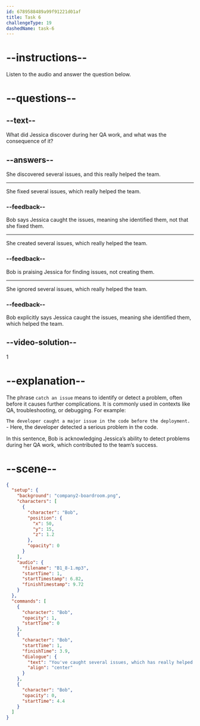 ```yaml
---
id: 6789588489a99f91221d01af
title: Task 6
challengeType: 19
dashedName: task-6
---
```


<!-- (Audio) Bob: You've caught several issues, which has really helped the team. -->

# --instructions--

Listen to the audio and answer the question below.

# --questions--

## --text--

What did Jessica discover during her QA work, and what was the consequence of it?

## --answers--

She discovered several issues, and this really helped the team.

---

She fixed several issues, which really helped the team.

### --feedback--

Bob says Jessica caught the issues, meaning she identified them, not that she fixed them.

---

She created several issues, which really helped the team.

### --feedback--

Bob is praising Jessica for finding issues, not creating them.

---

She ignored several issues, which really helped the team.

### --feedback--

Bob explicitly says Jessica caught the issues, meaning she identified them, which helped the team.

## --video-solution--

1

# --explanation--

The phrase `catch an issue` means to identify or detect a problem, often before it causes further complications. It is commonly used in contexts like QA, troubleshooting, or debugging. For example:

`The developer caught a major issue in the code before the deployment.` - Here, the developer detected a serious problem in the code. 

In this sentence, Bob is acknowledging Jessica’s ability to detect problems during her QA work, which contributed to the team’s success.

# --scene--

```json
{
  "setup": {
    "background": "company2-boardroom.png",
    "characters": [
      {
        "character": "Bob",
        "position": {
          "x": 50,
          "y": 15,
          "z": 1.2
        },
        "opacity": 0
      }
    ],
    "audio": {
      "filename": "B1_8-1.mp3",
      "startTime": 1,
      "startTimestamp": 6.82,
      "finishTimestamp": 9.72
    }
  },
  "commands": [
    {
      "character": "Bob",
      "opacity": 1,
      "startTime": 0
    },
    {
      "character": "Bob",
      "startTime": 1,
      "finishTime": 3.9,
      "dialogue": {
        "text": "You've caught several issues, which has really helped the team.",
        "align": "center"
      }
    },
    {
      "character": "Bob",
      "opacity": 0,
      "startTime": 4.4
    }
  ]
}
```
